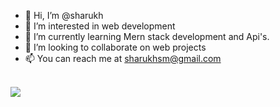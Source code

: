 - 👋 Hi, I’m @sharukh
- 👀 I’m interested in web development
- 🌱 I’m currently learning Mern stack development and Api's. 
- 💞️ I’m looking to collaborate on web projects
- 📫 You can reach me at sharukhsm@gmail.com

 </br>![](https://komarev.com/ghpvc/?username=sharukhsm&color=blue)
 


<!---
sharukhsm/sharukhsm is a ✨ special ✨ repository because its `README.md` (this file) appears on your GitHub profile.
You can click the Preview link to take a look at your changes.
--->
